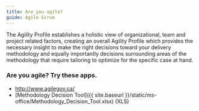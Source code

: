 ```yaml
---
title: Are you agile?
guide: Agile Scrum
---
```


The Agility Profile establishes a holistic view of organizational, team and project related factors, creating an overall Agility Profile which provides the necessary insight to make the right decisions toward your delivery methodology and equally importantly decisions surrounding areas of the methodology that require tailoring to optimize for the specific case at hand.

### Are you agile? Try these apps.

* <http://www.agilegov.ca/>
* [Methodology Decision Tool]({{ site.baseurl }}/static/ms-office/Methodology_Decision_Tool.xlsx) (XLS)
